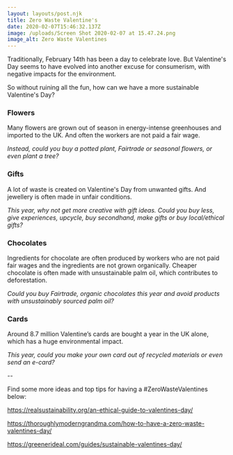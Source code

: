```yaml
---
layout: layouts/post.njk
title: Zero Waste Valentine's
date: 2020-02-07T15:46:32.137Z
image: /uploads/Screen Shot 2020-02-07 at 15.47.24.png
image_alt: Zero Waste Valentines
---
```

Traditionally, February 14th has been a day to celebrate love. But Valentine's Day seems to have evolved into another excuse for consumerism, with negative impacts for the environment. 

So without ruining all the fun, how can we have a more sustainable Valentine's Day? 

### **Flowers**  

Many flowers are grown out of season in energy-intense greenhouses and imported to the UK. And often the workers are not paid a fair wage.

*Instead, could you buy a potted plant, Fairtrade or seasonal flowers, or even plant a tree?*

### **Gifts** 

A lot of waste is created on Valentine's Day from unwanted gifts. And jewellery is often made in unfair conditions.

*This year, why not get more creative with gift ideas. Could you buy less, give experiences, upcycle, buy secondhand, make gifts or buy local/ethical gifts?*

### **Chocolates** 

Ingredients for chocolate are often produced by workers who are not paid fair wages and the ingredients are not grown organically. Cheaper chocolate is often made with unsustainable palm oil, which contributes to deforestation.

*Could you buy Fairtrade, organic chocolates this year and avoid products with unsustainably sourced palm oil?*

### **Cards** 

Around 8.7 million Valentine’s cards are bought a year in the UK alone, which has a huge environmental impact.

*This year, could you make your own card out of recycled materials or even send an e-card?*

\--

Find some more ideas and top tips for having a #ZeroWasteValentines below:

<https://realsustainability.org/an-ethical-guide-to-valentines-day/>

<https://thoroughlymoderngrandma.com/how-to-have-a-zero-waste-valentines-day/>

<https://greenerideal.com/guides/sustainable-valentines-day/>
